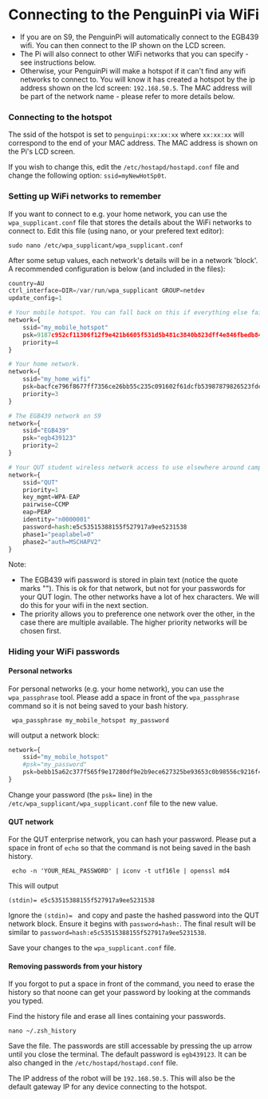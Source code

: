 # Connecting to the PenguinPi via WiFi
* If you are on S9, the PenguinPi will automatically connect to the EGB439 wifi. You can then connect to the IP shown on the LCD screen.
* The Pi will also connect to other WiFi networks that you can specify - see instructions below.
* Otherwise, your PenguinPi will make a hotspot if it can't find any wifi networks to connect to. You will know it has created a hotspot by the ip address shown on the lcd screen: `192.168.50.5`. The MAC address will be part of the network name - please refer to more details below.

### Connecting to the hotspot
The ssid of the hotspot is set to `penguinpi:xx:xx:xx` where `xx:xx:xx` will correspond to the end of your MAC address. The MAC address is shown on the Pi's LCD screen.

If you wish to change this, edit the `/etc/hostapd/hostapd.conf` file and change the following option: `ssid=myNewHotSp0t`.

### Setting up WiFi networks to remember
If you want to connect to e.g. your home network, you can use the `wpa_supplicant.conf` file that stores the details about the WiFi networks to connect to.
Edit this file (using nano, or your prefered text editor):
```shell
sudo nano /etc/wpa_supplicant/wpa_supplicant.conf
```

After some setup values, each network's details will be in a network 'block'. A recommended configuration is below (and included in the files):
```python
country=AU
ctrl_interface=DIR=/var/run/wpa_supplicant GROUP=netdev
update_config=1

# Your mobile hotspot. You can fall back on this if everything else fails.
network={
    ssid="my_mobile_hotspot"
    psk=9187c952cf11306f12f9e421b6605f531d5b481c3840b823dff4e846fbedb84a
    priority=4
}

# Your home network.
network={
    ssid="my_home_wifi"
    psk=bacfce796f8677ff7356ce26bb55c235c091602f61dcfb53987879826523fde5
    priority=3
}

# The EGB439 network on S9
network={
    ssid="EGB439"
    psk="egb439123"
    priority=2
}

# Your QUT student wireless network access to use elsewhere around campus
network={
    ssid="QUT"
    priority=1
    key_mgmt=WPA-EAP
    pairwise=CCMP
    eap=PEAP
    identity="n0000001"
    password=hash:e5c53515388155f527917a9ee5231538
    phase1="peaplabel=0"
    phase2="auth=MSCHAPV2"
}
```
Note:
* The EGB439 wifi password is stored in plain text (notice the quote marks ""). This is ok for that network, but not for your passwords for your QUT login. The other networks have a lot of hex characters. We will do this for your wifi in the next section.
* The priority allows you to preference one network over the other, in the case there are multiple available. The higher priority networks will be chosen first.


### Hiding your WiFi passwords
#### Personal networks
For personal networks (e.g. your home network), you can use the `wpa_passphrase` tool. Please add a space in front of the `wpa_passphrase` command so it is not being saved to your bash history.
```shell
 wpa_passphrase my_mobile_hotspot my_password
```
will output a network block:
```python
network={
	ssid="my_mobile_hotspot"
	#psk="my_password"
	psk=bebb15a62c377f565f9e17280df9e2b9ece627325be93653c0b98556c9216f49
}
```
Change your password (the `psk=` line) in the `/etc/wpa_supplicant/wpa_supplicant.conf` file to the new value.

#### QUT network
For the QUT enterprise network, you can hash your password. Please put a space in front of `echo` so that the command is not being saved in the bash history.
```shell
 echo -n 'YOUR_REAL_PASSWORD' | iconv -t utf16le | openssl md4
```

This will output 
```shell
(stdin)= e5c53515388155f527917a9ee5231538
```

Ignore the `(stdin)= ` and copy and paste the hashed password into the QUT network block. Ensure it begins with `password=hash:`. The final result will be similar to `password=hash:e5c53515388155f527917a9ee5231538`.

Save your changes to the `wpa_supplicant.conf` file.

#### Removing passwords from your history
If you forgot to put a space in front of the command, you need to erase the history so that noone can get your password by looking at the commands you typed.

Find the history file and erase all lines containing your passwords.
```shell
nano ~/.zsh_history
```
Save the file. The passwords are still accessable by pressing the up arrow until you close the terminal.
The default password is `egb439123`. It can be also changed in the `/etc/hostapd/hostapd.conf` file.

The IP address of the robot will be `192.168.50.5`. This will also be the default gateway IP for any device connecting to the hotspot.
